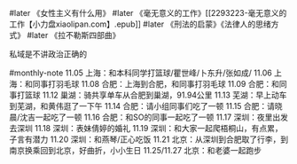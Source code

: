 #later 《女性主义有什么用》
#later 《毫无意义的工作》[[2293223-毫无意义的工作【小力盘xiaolipan.com】.epub]]
#later 《刑法的启蒙》《法律人的思绪方式》
#later 《拉不勒斯四部曲》

私域是不讲政治正确的

#monthly-note 
11.05 上海：和本科同学打篮球/瞿世峰/卜东升/张如成/
11.06 上海：和同事打羽毛球
11.08 合肥：上海到合肥，和同事打羽毛球
11.09 合肥：和同事打篮球
11.12 巢湖：骑共享单车从合肥到巢湖，91.94公里
11.13 芜湖：早上动车到芜湖，和黄伟逛了一下午
11.14 合肥：请小组同事们吃了一顿
11.15 合肥：请晓晨/沈吉一起吃了一顿
11.16 合肥：和SO的同事一起吃了一顿
11.17 深圳：夜里出发去深圳
11.18 深圳：表妹倩婷的婚礼
11.19 深圳：和大家一起爬梧桐山，有点累，子言有潜力
11.20 深圳：和燕琴/正心吃饭
11.21 北京：从深圳到合肥取了行李，到南京换乘回到北京，好曲折，小小生日
11.25/11.27 北京：和老婆一起跑步


